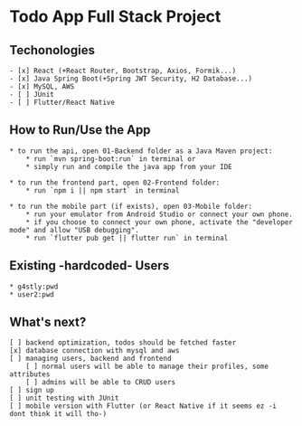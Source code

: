 # Todo App Full Stack Project 

## Techonologies
    - [x] React (+React Router, Bootstrap, Axios, Formik...) 
    - [x] Java Spring Boot(+Spring JWT Security, H2 Database...)
    - [x] MySQL, AWS
    - [ ] JUnit
    - [ ] Flutter/React Native

## How to Run/Use the App
    * to run the api, open 01-Backend folder as a Java Maven project:
        * run `mvn spring-boot:run` in terminal or
        * simply run and compile the java app from your IDE
    
    * to run the frontend part, open 02-Frontend folder:
        * run `npm i || npm start` in terminal

    * to run the mobile part (if exists), open 03-Mobile folder:
        * run your emulator from Android Studio or connect your own phone.
        * if you choose to connect your own phone, activate the "developer mode" and allow "USB debugging".
        * run `flutter pub get || flutter run` in terminal

## Existing -hardcoded- Users
    * g4stly:pwd
    * user2:pwd


## What's next?
    [ ] backend optimization, todos should be fetched faster
    [x] database connection with mysql and aws
    [ ] managing users, backend and frontend
        [ ] normal users will be able to manage their profiles, some attributes
        [ ] admins will be able to CRUD users
    [ ] sign up
    [ ] unit testing with JUnit
    [ ] mobile version with Flutter (or React Native if it seems ez -i dont think it will tho-)
